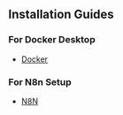 ## Installation Guides

### For Docker Desktop

- [Docker](Setup-Guide/docker-setup.md)

### For N8n Setup

- [N8N](Setup-Guide/n8n-setup.md)


